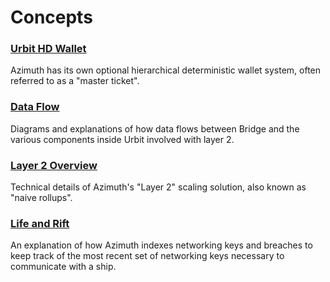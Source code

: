 # Concepts

### [Urbit HD Wallet](/system/identity/concepts/hd-wallet)

Azimuth has its own optional hierarchical deterministic wallet system, often referred to as a "master ticket".

### [Data Flow](/system/identity/concepts/flow)

Diagrams and explanations of how data flows between Bridge and the various components inside Urbit involved with layer 2.

### [Layer 2 Overview](/system/identity/concepts/layer2)

Technical details of Azimuth's "Layer 2" scaling solution, also known as "naive rollups".

### [Life and Rift](/system/identity/concepts/life-and-rift)

An explanation of how Azimuth indexes networking keys and breaches to keep track of the most recent set of networking keys necessary to communicate with a ship.
